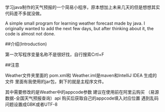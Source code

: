 学习java制作的天气预报的一个简易小程序，原本想加上未来几天的但是想想其实代码差不多就没做。

A simple small program for learning weather forecast made by java. I originally wanted to add the next few days, but after thinking about it, the code is almost not done.

##介绍(Introduction)

第一次写程序变量名称不是很好找，自行搜索Crtl+F


##注意

Weather文件夹里面的 pom.xml和 Weather.iml是maven和IntelliJ IDEA 生成的文件 里面有我使用的jar包，剩下的就是主程序文件。

其中需要修改的是Weather中的appcode参数
建议在使用前在阿里云购买 （易源数据-全国天气预报查询）api
购买后获取自己的appcode填入对应位置
遇到乱码问题设置成GBK或者UTF-8
